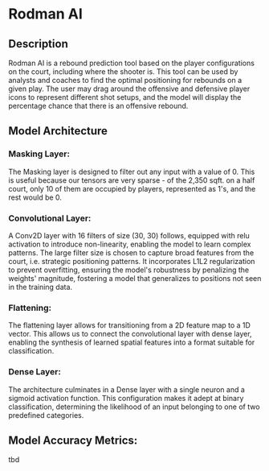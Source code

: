 # Rodman AI

## Description
Rodman AI is a rebound prediction tool based on the player configurations on the court, including where the shooter is. This tool can be used by analysts and coaches to find the optimal positioning for rebounds on a given play. The user may drag around the offensive and defensive player icons to represent different shot setups, and the model will display the percentage chance that there is an offensive rebound.

## Model Architecture
### Masking Layer:
The Masking layer is designed to filter out any input with a value of 0. This is useful because our tensors are very sparse - of the 2,350 sqft. on a half court, only 10 of them are occupied by players, represented as 1's, and the rest would be 0.

### Convolutional Layer:
A Conv2D layer with 16 filters of size (30, 30) follows, equipped with relu activation to introduce non-linearity, enabling the model to learn complex patterns. The large filter size is chosen to capture broad features from the court, i.e. strategic positioning patterns. It incorporates L1L2 regularization to prevent overfitting, ensuring the model's robustness by penalizing the weights' magnitude, fostering a model that generalizes to positions not seen in the training data.

### Flattening: 
The flattening layer allows for transitioning from a 2D feature map to a 1D vector. This allows us to connect the convolutional layer with dense layer, enabling the synthesis of learned spatial features into a format suitable for classification.

### Dense Layer:
The architecture culminates in a Dense layer with a single neuron and a sigmoid activation function. This configuration makes it adept at binary classification, determining the likelihood of an input belonging to one of two predefined categories.


## Model Accuracy Metrics: 
tbd
